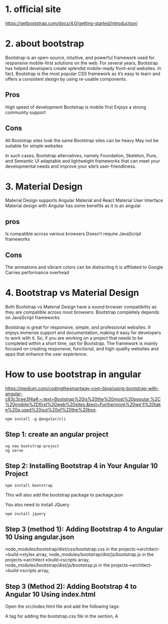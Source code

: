# 1. official site
https://getbootstrap.com/docs/4.0/getting-started/introduction/

# 2. about bootstrap
Bootstrap is an open-source, intuitive, and powerful framework used for responsive mobile-first solutions on the web. For several years, Bootstrap has helped developers create splendid mobile-ready front-end websites. In fact, Bootstrap is the most popular  CSS framework as it’s easy to learn and offers a consistent design by using re-usable components.
## Pros
High speed of development
Bootstrap is mobile first
Enjoys  a strong community support
## Cons
All Bootstrap sites look the same
Bootstrap sites can be heavy
May not be suitable for simple websites

In such cases, Bootstrap alternatives, namely Foundation, Skeleton, Pure, and Semantic UI adaptable and lightweight frameworks that can meet your developmental needs and improve your site’s user-friendliness.

# 3. Material Design
Material Design supports Angular Material and React Material User Interface
Material design with Angular has some benefits as it is an angular
## pros
Is compatible across various browsers
Doesn’t require JavaScript frameworks
## Cons
The animations and vibrant colors can be distracting
It is affiliated to Google
Carries performance overhead


# 4. Bootstrap vs Material Design
Both Bootstrap vs Material Design have a sound browser compatibility as they are compatible across most browsers. 
Bootstrap completely depends on JavaScript frameworks

Bootstrap is great for responsive, simple, and professional websites. It enjoys immense support and documentation, making it easy for developers to work with it. So, if you are working on a project that needs to be completed within a short time, opt for Bootstrap. The framework is mainly focused on creating responsive, functional, and high-quality websites and apps that enhance the user experience.

# How to use bootstrap in angular
https://medium.com/codingthesmartway-com-blog/using-bootstrap-with-angular-c83c3cee3f4a#:~:text=Bootstrap%20is%20the%20most%20popular,%2C%20mobile%2Dfirst%20web%20sites.&text=Furthermore%20we'll%20take%20a,used%20out%20of%20the%20box.

```
npm install -g @angular/cli
```

## Step 1: create an angular project
```
ng new bootstrap-project
ng serve
```

## Step 2: Installing Bootstrap 4 in Your Angular 10 Project
```
npm install bootstrap
```
This will also add the bootstrap package to package.json

You also need to install JQuery
```
npm install jquery
```

## Step 3 (method 1):  Adding Bootstrap 4 to Angular 10 Using angular.json
node_modules/bootstrap/dist/css/bootstrap.css in the projects->architect->build->styles array,
node_modules/bootstrap/dist/js/bootstrap.js in the projects->architect->build->scripts array,
node_modules/bootstrap/dist/js/bootstrap.js in the projects->architect->build->scripts array,

## Step 3 (Method 2): Adding Bootstrap 4 to Angular 10 Using index.html
Open the src/index.html file and add the following tags:

A <link> tag for adding the bootstrap.css file in the <head> section,
A <script> tag for adding the jquery.js file before the closing </body> tag,
A <script> tag for adding the bootstrap.js file before the </body> tag.
```
<!doctype html><html lang="en">
<head>  
<meta charset="utf-8">  
<title>Angular Bootstrap 4 Examples</title>  <base href="/">  
<meta name="viewport" content="width=device-width, initial-scale=1">  
<link rel="icon" type="image/x-icon" href="favicon.ico">  
<link rel="stylesheet" href="../node_modules/bootstrap/dist/css/bootstrap.css">
</head>
<body>  
<app-root></app-root>  
<script src="../node_modules/jquery/dist/jquery.js"></script>  <script src="../node_modules/bootstrap/dist/js/bootstrap.js"></script>    
</body>
</html>
```


## Step 3 (method 3): Adding Bootstrap 4 Using ng-bootstrap and ngx-bootstrap

Ng-Bootstrap is available as a NPM package, so the installation can be done by using the following command in the project directory
```
$ npm install @ng-bootstrap/ng-bootstrap
```

# Adding Bootstrap 4 to Angular 10 Using Schematics
```
ng add @ng-bootstrap/schematics
```
